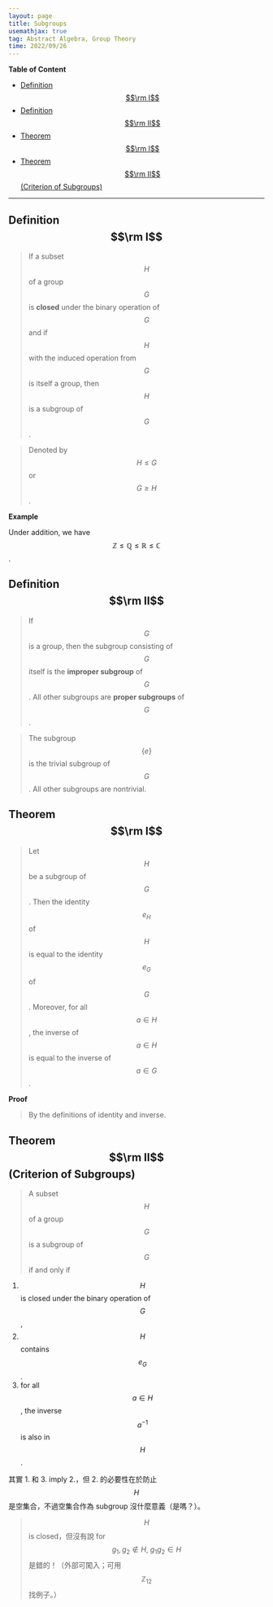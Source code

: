 ```yaml
---
layout: page
title: Subgroups
usemathjax: true
tag: Abstract Algebra, Group Theory
time: 2022/09/26
---
```


**Table of Content**
- [Definition $$\rm I$$](#definition-rm-i)
- [Definition $$\rm II$$](#definition-rm-ii)
- [Theorem $$\rm I$$](#theorem-rm-i)
- [Theorem $$\rm II$$ (Criterion of Subgroups)](#theorem-rm-ii-criterion-of-subgroups)

---

## Definition $$\rm I$$
> If a subset $$H$$ of a group $$G$$ is **closed** under the binary operation of $$G$$ and if $$H$$ with the induced operation from $$G$$ is itself a group,
then $$H$$ is a subgroup of $$G$$.

> Denoted by $$H \leq G$$ or $$G \geq H$$.

**Example**

Under addition, we have $$\mathbb{Z \leq Q \leq R \leq C}$$.

## Definition $$\rm II$$
> If $$G$$ is a group, then the subgroup consisting of $$G$$ itself is the **improper subgroup** of $$G$$. All other subgroups are **proper subgroups** of $$G$$.

> The subgroup $$\{e\}$$ is the trivial subgroup of $$G$$. All other subgroups are nontrivial.

## Theorem $$\rm I$$
> Let $$H$$ be a subgroup of $$G$$. Then the identity $$e_H$$ of $$H$$ is equal to the identity $$e_G$$ of $$G$$. Moreover, for all $$a \in H$$, the inverse of $$a \in H$$ is equal to the inverse of $$a \in G$$.

**Proof**

> By the definitions of identity and inverse.

## Theorem $$\rm II$$ (Criterion of Subgroups)
> A subset $$H$$ of a group $$G$$ is a subgroup of $$G$$ if and only if
1. $$H$$ is closed under the binary operation of $$G$$,
2. $$H$$ contains $$e_G$$ .
3. for all $$a \in H$$, the inverse $$a^{-1}$$ is also in $$H$$.

其實 1. 和 3. imply 2.，但 2. 的必要性在於防止 $$H$$ 是空集合，不過空集合作為 subgroup 沒什麼意義（是嗎？）。

> $$H$$ is closed，但沒有說 for $$g_1,g_2 \not \in H,\ g_1g_2 \in H$$ 是錯的！（外部可闖入；可用 $$\mathbb{Z}_{12}$$ 找例子。）